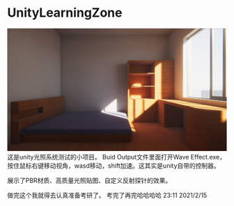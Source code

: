 # UnityLearningZone
<img src="展示图.jpg" />
这是unity光照系统测试的小项目。
Buid Output文件里面打开Wave Effect.exe，按住鼠标右键移动视角，wasd移动，shift加速。这其实是unity自带的控制器。

展示了PBR材质、高质量光照贴图、自定义反射探针的效果。

做完这个我就得去认真准备考研了。
考完了再完哈哈哈哈
23:11 2021/2/15